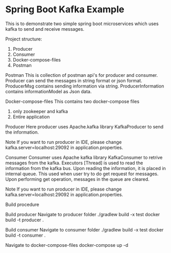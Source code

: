 # Spring Boot Kafka Example

This is to demonstrate two simple spring boot microservices which uses kafka to send and receive messages.

Project structure:
1. Producer
2. Consumer
3. Docker-compose-files
4. Postman

Postman
This is collection of postman api's for producer and consumer. Producer can send the messages in string format or json format. ProducerMsg contains sending information via string. ProducerInformation contains informationModel as Json data.

Docker-compose-files
This contains two docker-compose files
1. only zookeeper and kafka
2. Entire application

Producer
Here producer uses Apache.kafka library KafkaProducer to send the information. 

Note
If you want to run producer in IDE, please change kafka.server=localhost:29092 in  application.properties. 

Consumer
Consumer uses Apache kafka library KafkaConsumer to retrive messages from the kafka.
Executors [Thread] is used to read the information from the kafka bus. Upon reading the information, it is placed in internal queue. This used when user try to do get request for messages. Upon performing get operation, messages in the queue are cleared.

Note
If you want to run producer in IDE, please change kafka.server=localhost:29092 in  application.properties. 


Build procedure

Build producer
Navigate to producer folder
./gradlew build -x test
docker build -t producer .

Build consumer
Navigate to consumer folder
./gradlew build -x test
docker build -t consumer .

Navigate to docker-compose-files
docker-compose up -d
